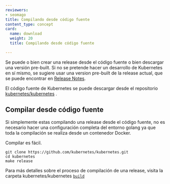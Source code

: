 ```yaml
---
reviewers:
- seomago
title: Compilando desde código fuente
content_type: concept
card:
  name: download
  weight: 20
  title: Compilando desde código fuente

---
```


<!-- overview -->
Se puede o bien crear una release desde el código fuente o bien descargar una versión pre-built. Si no se pretende hacer un desarrollo de Kubernetes en sí mismo, se sugiere usar una version pre-built de la release actual, que se puede encontrar en [Release Notes](/docs/setup/release/notes/).

El código fuente de Kubernetes se puede descargar desde el repositorio [kubernetes/kubernetes](https://github.com/kubernetes/kubernetes) .


<!-- body -->

## Compilar desde código fuente

Si simplemente estas compilando una release desde el código fuente, no es necesario hacer una configuración completa del entorno golang ya que toda la compilación se realiza desde un contenedor Docker.

Compilar es fácil.

```shell
git clone https://github.com/kubernetes/kubernetes.git
cd kubernetes
make release
```

Para más detalles sobre el proceso de compilación de una release, visita la carpeta kubernetes/kubernetes [`build`](http://releases.k8s.io/master/build/)




